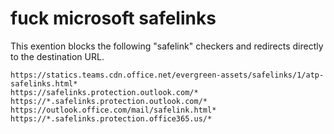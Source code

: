 # fuck microsoft safelinks

This exention blocks the following "safelink" checkers and redirects directly
to the destination URL.

```
https://statics.teams.cdn.office.net/evergreen-assets/safelinks/1/atp-safelinks.html*
https://safelinks.protection.outlook.com/*
https://*.safelinks.protection.outlook.com/*
https://outlook.office.com/mail/safelink.html*
https://*.safelinks.protection.office365.us/*
```
